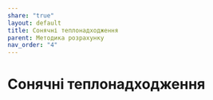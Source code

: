 ```yaml
---
share: "true"
layout: default
title: Сонячні теплонадходження
parent: Методика розрахунку
nav_order: "4"
---
```



# Сонячні теплонадходження
